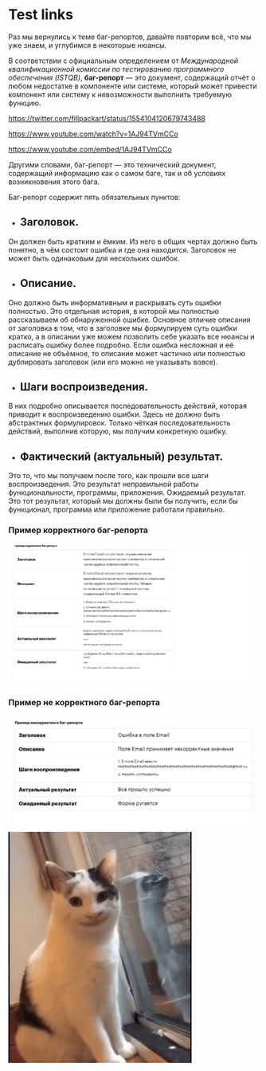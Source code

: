 # Test links

Раз мы вернулись к теме баг-репортов, давайте повторим всё, что мы уже знаем, и углубимся в некоторые нюансы.

В соответствии с официальным определением от _Международной квалификационной комиссии по тестированию программного обеспечения (ISTQB)_, **баг-репорт** — это документ, содержащий отчёт о любом недостатке в компоненте или системе, который может привести компонент или систему к невозможности выполнить требуемую функцию.

https://twitter.com/fillpackart/status/1554104120679743488

https://www.youtube.com/watch?v=1AJ94TVmCCo

https://www.youtube.com/embed/1AJ94TVmCCo

Другими словами, баг-репорт — это технический документ, содержащий информацию как о самом баге, так и об условиях возникновения этого бага.

Баг-репорт содержит пять обязательных пунктов:

* ## Заголовок.
Он должен быть кратким и ёмким. Из него в общих чертах должно быть понятно, в чём состоит ошибка и где она находится. Заголовок не может быть одинаковым для нескольких ошибок.
* ## Описание.
Оно должно быть информативным и раскрывать суть ошибки полностью. Это отдельная история, в которой мы полностью рассказываем об обнаруженной ошибке. Основное отличие описания от заголовка в том, что в заголовке мы формулируем суть ошибки кратко, а в описании уже можем позволить себе указать все нюансы и расписать ошибку более подробно. Если ошибка несложная и её описание не объёмное, то описание может частично или полностью дублировать заголовок (или его можно не указывать вовсе).
* ## Шаги воспроизведения.
В них подробно описывается последовательность действий, которая приводит к воспроизведению ошибки. Здесь не должно быть абстрактных формулировок. Только чёткая последовательность действий, выполнив которую, мы получим конкретную ошибку.
* ## Фактический (актуальный) результат.
Это то, что мы получаем после того, как прошли все шаги воспроизведения. Это результат неправильной работы функциональности, программы, приложения.
Ожидаемый результат. Это тот результат, который мы должны были бы получить, если бы функционал, программа или приложение работали правильно.

### Пример корректного баг-репорта
![img](./bug-report-correct.png)

### Пример не корректного баг-репорта
![img](./bug-report-not-correct.jpg)

![img](./smiling-cat-creepy-cat.gif)


